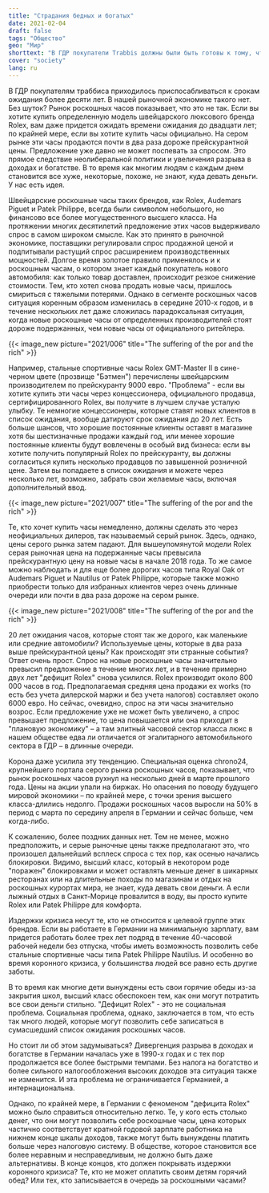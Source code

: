 ```yaml
---
title: "Страдания бедных и богатых"
date: 2021-02-04
draft: false
tags: "Общество"
geo: "Мир"
shorttext: "В ГДР покупатели Trabbis должны были быть готовы к тому, что время ожидания составит более десяти лет. В нашей рыночной экономике такого нет. Серьезно?"
cover: "society"
lang: ru
---
```


В ГДР покупателям траббиса приходилось приспосабливаться к срокам ожидания более десяти лет. В нашей рыночной экономике такого нет. Без шуток? Рынок роскошных часов показывает, что это не так. Если вы хотите купить определенную модель швейцарского люксового бренда Rolex, вам даже придется ожидать времени ожидания до двадцати лет; по крайней мере, если вы хотите купить часы официально. На сером рынке эти часы продаются почти в два раза дороже прейскурантной цены. Предложение уже давно не может поспевать за спросом. Это прямое следствие неолиберальной политики и увеличения разрыва в доходах и богатстве. В то время как многим людям с каждым днем становится все хуже, некоторые, похоже, не знают, куда девать деньги. У нас есть идея.

Швейцарские роскошные часы таких брендов, как Rolex, Audemars Piguet и Patek Philippe, всегда были символом небольшого, но финансово все более могущественного высшего класса. На протяжении многих десятилетий предложение этих часов выдерживало спрос в самом широком смысле. Как это принято в рыночной экономике, поставщики регулировали спрос продажной ценой и подпитывали растущий спрос расширением производственных мощностей. Долгое время золотое правило применялось и к роскошным часам, о котором знает каждый покупатель нового автомобиля: как только товар доставлен, происходит резкое снижение стоимости. Тем, кто хотел снова продать новые часы, пришлось смириться с тяжелыми потерями. Однако в сегменте роскошных часов ситуация коренным образом изменилась в середине 2010-х годов, и в течение нескольких лет даже сложилась парадоксальная ситуация, когда новые роскошные часы от определенных производителей стоят дороже подержанных, чем новые часы от официального ритейлера.

{{< image_new picture="2021/006" title="The suffering of the por and the rich" >}}

Например, стальные спортивные часы Rolex GMT-Master II в сине-черном цвете (прозвище "Бэтмен") перечислены швейцарским производителем по прейскуранту 9000 евро. "Проблема" - если вы хотите купить эти часы через концессионера, официального продавца, сертифицированного Rolex, вы получите в лучшем случае усталую улыбку. Те немногие концессионеры, которые ставят новых клиентов в список ожидания, вообще датируют срок ожидания до 20 лет. Есть больше шансов, что хорошие постоянные клиенты оставят в магазине хотя бы шестизначные продажи каждый год, или менее хорошие постоянные клиенты будут вовлечены в особый вид бизнеса: если вы хотите получить популярный Rolex по прейскуранту, вы должны согласиться купить несколько продавцов по завышенной розничной цене. Затем вы попадаете в список ожидания и можете через несколько лет, возможно, забрать свои желаемые часы, включая дополнительный ввод.

{{< image_new picture="2021/007" title="The suffering of the por and the rich" >}}

Те, кто хочет купить часы немедленно, должны сделать это через неофициальных дилеров, так называемый серый рынок. Здесь, однако, цены серого рынка затем падают. Для вышеупомянутой модели Rolex серая рыночная цена на подержанные часы превысила прейскурантную цену на новые часы в начале 2018 года. То же самое можно наблюдать и для еще более дорогих часов типа Royal Oak от Audemars Piguet и Nautilus от Patek Philippe, которые также можно приобрести только для избранных клиентов через очень длинные очереди или почти в два раза дороже на сером рынке.

{{< image_new picture="2021/008" title="The suffering of the por and the rich" >}}

20 лет ожидания часов, которые стоят так же дорого, как маленькие или средние автомобили? Используемые цены, которые в два раза выше прейскурантной цены? Как происходят эти странные события? Ответ очень прост. Спрос на новые роскошные часы значительно превысил предложение в течение многих лет, и в течение примерно двух лет "дефицит Rolex" снова усилился. Rolex производит около 800 000 часов в год. Предполагаемая средняя цена продажи ex works (то есть без учета дилерской маржи и без учета налогов) составляет около 6000 евро. Но сейчас, очевидно, спрос на эти часы значительно возрос. Если предложение уже не может быть увеличено, а спрос превышает предложение, то цена повышается или она приходит в "плановую экономику" – а там элитный часовой сектор класса люкс в нашем обществе едва ли отличается от эгалитарного автомобильного сектора в ГДР – в длинные очереди.

Корона даже усилила эту тенденцию. Специальная оценка chrono24, крупнейшего портала серого рынка роскошных часов, показывает, что рынок роскошных часов рухнул на несколько дней в марте прошлого года. Цены на акции упали на биржах. Но опасения по поводу будущего мировой экономики – по крайней мере, с точки зрения высшего класса-длились недолго. Продажи роскошных часов выросли на 50% в период с марта по середину апреля в Германии и сейчас больше, чем когда-либо.

К сожалению, более поздних данных нет. Тем не менее, можно предположить, и серые рыночные цены также предполагают это, что произошел дальнейший всплеск спроса с тех пор, как осенью начались блокировки. Видимо, высший класс, который в некотором роде "поражен" блокировками и может оставлять меньше денег в шикарных ресторанах или на длительные походы по магазинам и отдых на роскошных курортах мира, не знает, куда девать свои деньги. А если лыжный отдых в Санкт-Морице провалится в воду, вы просто купите Rolex или Patek Philippe для комфорта.

Издержки кризиса несут те, кто не относится к целевой группе этих брендов. Если вы работаете в Германии на минимальную зарплату, вам придется работать более трех лет подряд в течение 40-часовой рабочей недели без отпуска, чтобы иметь возможность позволить себе стальные спортивные часы типа Patek Philippe Nautilus. И особенно во время коронного кризиса, у большинства людей все равно есть другие заботы.

В то время как многие дети вынуждены есть свои горячие обеды из-за закрытия школ, высший класс обеспокоен тем, как они могут потратить все свои деньги стильно. "Дефицит Rolex" - это не социальная проблема. Социальная проблема, однако, заключается в том, что есть так много людей, которые могут позволить себе записаться в сумасшедший список ожидания роскошных часов.

Но стоит ли об этом задумываться? Дивергенция разрыва в доходах и богатстве в Германии началась уже в 1990-х годах и с тех пор продолжается все более быстрыми темпами. Без налога на богатство и более сильного налогообложения высоких доходов эта ситуация также не изменится. И эта проблема не ограничивается Германией, а интернациональна.

Однако, по крайней мере, в Германии с феноменом "дефицита Rolex" можно было справиться относительно легко. Те, у кого есть столько денег, что они могут позволить себе роскошные часы, цена которых частично соответствует кратной годовой зарплате работника на нижнем конце шкалы доходов, также могут быть вынуждены платить больше через налоговую систему. В обществе, которое становится все более неравным и несправедливым, не должно быть даже альтернативы. В конце концов, кто должен покрывать издержки коронного кризиса? Те, кто не может оплатить своим детям горячий обед? Или тех, кто записывается в очередь за роскошными часами?
